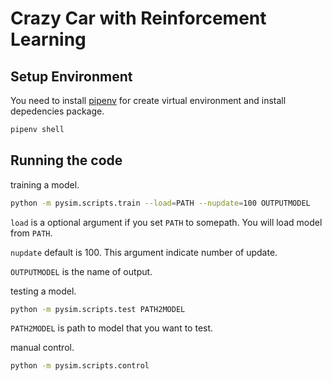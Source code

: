 # Crazy Car with Reinforcement Learning

## Setup Environment

You need to install [pipenv](https://github.com/pypa/pipenv) for create virtual environment and install depedencies package.

```zsh
pipenv shell
```

## Running the code

training a model.

```zsh
python -m pysim.scripts.train --load=PATH --nupdate=100 OUTPUTMODEL
```

`load` is a optional argument if you set `PATH` to somepath. You will load model from `PATH`.

`nupdate` default is 100. This argument indicate number of update.

`OUTPUTMODEL` is the name of output.

testing a model.

```zsh
python -m pysim.scripts.test PATH2MODEL
```

`PATH2MODEL` is path to model that you want to test.

manual control.

```zsh
python -m pysim.scripts.control
```
